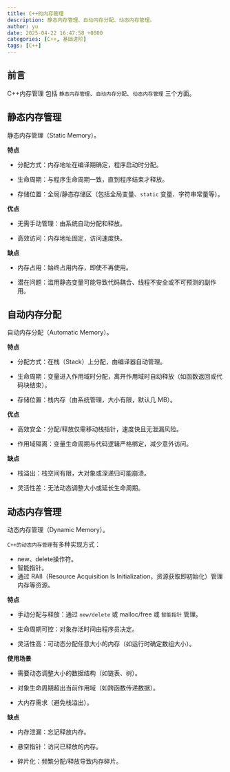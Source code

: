 ```yaml
---
title: C++的内存管理
description: 静态内存管理、自动内存分配、动态内存管理。
author: yu
date: 2025-04-22 16:47:58 +0800
categories: [C++, 基础进阶]
tags: [C++]
---
```


## 前言

C++内存管理 包括 `静态内存管理`、`自动内存分配`、`动态内存管理` 三个方面。


## 静态内存管理

静态内存管理（Static Memory）。

**特点**
- 分配方式：内存地址在编译期确定，程序启动时分配。

- 生命周期：与程序生命周期一致，直到程序结束才释放。

- 存储位置：全局/静态存储区（包括全局变量、`static` 变量、字符串常量等）。

**优点**
- 无需手动管理：由系统自动分配和释放。

- 高效访问：内存地址固定，访问速度快。

**缺点**
- 内存占用：始终占用内存，即使不再使用。

- 潜在问题：滥用静态变量可能导致代码耦合、线程不安全或不可预测的副作用。

## 自动内存分配

自动内存分配（Automatic Memory）。

**特点**
- 分配方式：在栈（Stack）上分配，由编译器自动管理。

- 生命周期：变量进入作用域时分配，离开作用域时自动释放（如函数返回或代码块结束）。

- 存储位置：栈内存（由系统管理，大小有限，默认几 MB）。

**优点**
- 高效安全：分配/释放仅需移动栈指针，速度快且无泄漏风险。

- 作用域隔离：变量生命周期与代码逻辑严格绑定，减少意外访问。

**缺点**
- 栈溢出：栈空间有限，大对象或深递归可能崩溃。

- 灵活性差：无法动态调整大小或延长生命周期。


## 动态内存管理

动态内存管理（Dynamic Memory）。

`C++的动态内存管理`有多种实现方式：
- new、delete操作符。
- 智能指针。
- 通过 RAII（Resource Acquisition Is Initialization，资源获取即初始化）管理内存等资源。

**特点**
- 手动分配与释放：通过 `new/delete` 或 malloc/free 或 `智能指针` 管理。

- 生命周期可控：对象存活时间由程序员决定。

- 灵活性高：可动态分配任意大小的内存（如运行时确定数组大小）。

**使用场景**
- 需要动态调整大小的数据结构（如链表、树）。

- 对象生命周期超出当前作用域（如跨函数传递数据）。

- 大内存需求（避免栈溢出）。

**缺点**
- 内存泄漏：忘记释放内存。

- 悬空指针：访问已释放的内存。

- 碎片化：频繁分配/释放导致内存碎片。




